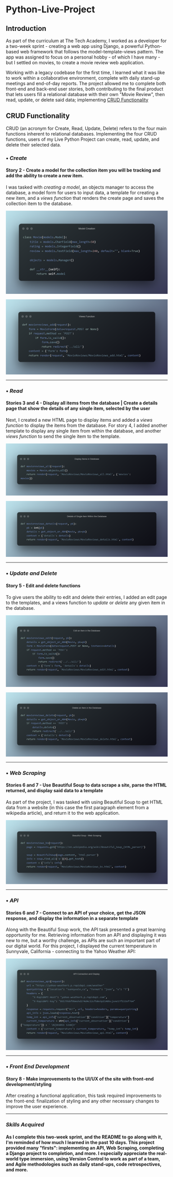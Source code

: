 # Python-Live-Project
## Introduction
As part of the curriculum at The Tech Academy, I worked as a developer for a two-week sprint - creating a web app using Django, a powerful Python-based web framework that follows the model-template-views pattern. The app was assigned to focus on a personal hobby - of which I have many - but I settled on movies, to create a movie review web application.

Working with a legacy codebase for the first time, I learned what it was like to work within a collaborative environment, complete with daily stand-up meetings and end-of-day reports. The project allowed me to complete both front-end and back-end user stories, both contributing to the final product that lets users fill a relational database with their own "Movie Review", then read, update, or delete said data; implementing [CRUD Functionality](#crud-functionality)

## CRUD Functionality
CRUD (an acronym for Create, Read, Update, Delete) refers to the four main functions inherent to relational databases. Implementing the four CRUD functions, users of my Live Python Project can create, read, update, and delete their selected data.


### • ***Create***
#### Story 2 - Create a model for the collection item you will be tracking and add the ability to create a new item.
I was tasked with *creating a model*, an objects manager to access the database, a model form for users to input data, a template for creating a new item, and a *views function* that renders the create page and saves the collection item to the database.

![](https://github.com/jmternes/Python-Live-Project/blob/main/Code-Snippets/Model%20Creation.png?raw=true)

![](https://github.com/jmternes/Python-Live-Project/blob/main/Code-Snippets/Views%20Function.png)

<hr>

### • ***Read***
#### Stories 3 and 4 - Display all items from the database | Create a details page that show the details of any single item, selected by the user
Next, I created a new HTML page to display items and added a *views function* to display the items from the database. For story 4, I added another template to display any single item from within the database, and another *views function* to send the single item to the template.

![](https://github.com/jmternes/Python-Live-Project/blob/main/Code-Snippets/Display%20Items%20in%20Database.png)

![](https://github.com/jmternes/Python-Live-Project/blob/main/Code-Snippets/Details%20of%20Single%20Item%20Within%20the%20Database.png)

<hr>

### • ***Update and Delete***
#### Story 5 - Edit and delete functions
To give users the ability to edit and delete their entries, I added an edit page to the templates, and a views function to *update* or *delete* any given item in the database.

![](https://github.com/jmternes/Python-Live-Project/blob/main/Code-Snippets/Edit%20an%20Item%20in%20the%20Database.png)

![](https://github.com/jmternes/Python-Live-Project/blob/main/Code-Snippets/Delete%20an%20Item%20in%20the%20Database.png)

<hr>

### • ***Web Scraping***
#### Stories 6 and 7 - Use Beautiful Soup to data scrape a site, parse the HTML returned, and display said data to a template
As part of the project, I was tasked with using Beautiful Soup to get HTML data from a website (in this case the first paragraph element from a wikipedia article), and return it to the web application.

![](https://github.com/jmternes/Python-Live-Project/blob/main/Code-Snippets/Beautiful%20Soup%20-%20Web%20Scraping.png)

<hr>

### • ***API***
#### Stories 6 and 7 - Connect to an API of your choice, get the JSON response, and display the information in a separate template
Along with the Beautiful Soup work, the API task presented a great learning opportunity for me. Retrieving information from an API and displaying it was new to me, but a worthy challenge, as APIs are such an important part of our digital world. For this project, I displayed the current temperature in Sunnyvale, California - connecting to the Yahoo Weather API:

![](https://github.com/jmternes/Python-Live-Project/blob/main/Code-Snippets/API%20Connection%20and%20Display%20.png)

<hr>

### • ***Front End Development***
#### Story 8 - Make improvements to the UI/UX of the site with front-end development/styling
After creating a functional application, this task required improvements to the front-end: finalization of styling and any other necessary changes to improve the user experience.

<hr>

### ***Skills Acquired***
#### As I complete this two-week sprint, and the README to go along with it, I'm reminded of how much I learned in the past 10 days. This project provided many "firsts": implementing an API, Web Scraping, completing a Django project to completion, and more. I especially appreciate the real-world type immersion, using Version Control to work as part of a team, and Agile methodologies such as daily stand-ups, code retrospectives, and more.
